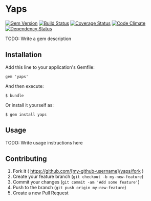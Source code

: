 # Yaps

[![Gem Version](https://badge.fury.io/rb/yaps.svg)](http://badge.fury.io/rb/yaps)
[![Build Status](https://travis-ci.org/voanhduy1512/yaps.svg)](https://travis-ci.org/voanhduy1512/yaps)
[![Coverage Status](http://img.shields.io/coveralls/voanhduy1512/yaps.svg)](https://coveralls.io/r/voanhduy1512/yaps)
[![Code Climate](http://img.shields.io/codeclimate/github/voanhduy1512/yaps.svg)](https://codeclimate.com/github/voanhduy1512/yaps)
[![Dependency Status](https://gemnasium.com/voanhduy1512/yaps.svg)](https://gemnasium.com/voanhduy1512/yaps)


TODO: Write a gem description

## Installation

Add this line to your application's Gemfile:

    gem 'yaps'

And then execute:

    $ bundle

Or install it yourself as:

    $ gem install yaps

## Usage

TODO: Write usage instructions here

## Contributing

1. Fork it ( https://github.com/[my-github-username]/yaps/fork )
2. Create your feature branch (`git checkout -b my-new-feature`)
3. Commit your changes (`git commit -am 'Add some feature'`)
4. Push to the branch (`git push origin my-new-feature`)
5. Create a new Pull Request
